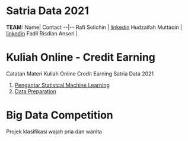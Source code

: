 # Satria Data 2021
**TEAM:**
Name| Contact
--|--
Rafi Solichin | [linkedin](linkedin.com/in/rafisolichin)
Hudzaifah Muttaqin | [linkedin](lhttps://www.linkedin.com/in/hudzaifah-muttaqin/)
Fadil Risdian Ansori |

# Kuliah Online - Credit Earning 
Catatan Materi Kuliah Online Credit Earning Satria Data 2021

1. [Pengantar Statistcal Machine Learning](1_PengantarStatisticalMachineLearning)
2. [Data Preparation](2_DataPreparation)

# Big Data Competition
Projek klasifikasi wajah pria dan wanita
